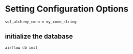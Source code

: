 # Setting Configuration Options

    sql_alchemy_conn = my_conn_string

## initialize the database

    airflow db init
